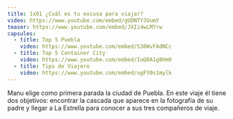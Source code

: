 ```yaml
---
title: 1x01 ¿Cuál es tu excusa para viajar?
video: https://www.youtube.com/embed/gUDNTYJUumY
teaser: https://www.youtube.com/embed/JXIi4wLM7rw
capsules:
  - title: Top 5 Puebla
    video: https://www.youtube.com/embed/S38WvFAdNCc
  - title: Top 5 Container City
    video: https://www.youtube.com/embed/IuQ0A1g8Hm0
  - title: Tips de Viajero
    video: https://www.youtube.com/embed/ugFY0s1mylk
---
```

Manu elige como primera parada la ciudad de Puebla. En este viaje él tiene dos objetivos: encontrar la cascada que aparece en la fotografía de su padre y llegar a La Estrella para conocer a sus tres compañeros de viaje.
